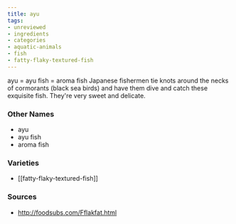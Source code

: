 ```yaml
---
title: ayu
tags:
- unreviewed
- ingredients
- categories
- aquatic-animals
- fish
- fatty-flaky-textured-fish
---
```

ayu = ayu fish = aroma fish Japanese fishermen tie knots around the necks of cormorants (black sea birds) and have them dive and catch these exquisite fish. They're very sweet and delicate.

### Other Names

* ayu
* ayu fish
* aroma fish

### Varieties

* [[fatty-flaky-textured-fish]]

### Sources
* http://foodsubs.com/Fflakfat.html
